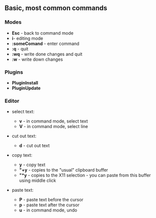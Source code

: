 ## Basic, most common commands

### Modes
- **Esc** - back to command mode
- **i**- editing mode
- **:someComand** - enter command
- **:q** - quit
- **:wq** - write done changes and quit
- **:w** - write down changes

### Plugins
- **PluginInstall**
- **PluginUpdate**

### Editor
- select text:
  - **v** - in command mode, select text
  - **V** - in command mode, select line
- cut out text:
  - **d** - cut out text

- copy text:  
  - **y** - copy text
  - **"+y** - copies to the "usual" clipboard buffer
  - __"*y__ - copies to the X11 selection - you can paste from this buffer using middle click

- paste text:
  - **P** - paste text before the cursor
  - **p** - paste text after the cursor
  - **u** - in command mode, undo